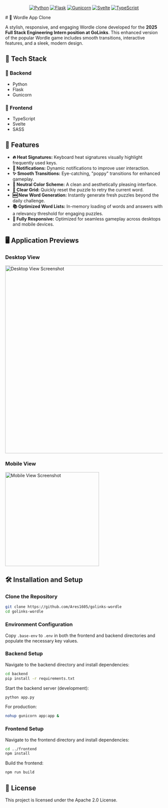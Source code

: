 <div align="center">

[![Python](https://img.shields.io/badge/Python-3776AB?style=for-the-badge&logo=python&logoColor=white)](https://www.python.org/)
[![Flask](https://img.shields.io/badge/Flask-000000?style=for-the-badge&logo=flask&logoColor=white)](https://flask.palletsprojects.com/)
[![Gunicorn](https://img.shields.io/badge/Gunicorn-499848?style=for-the-badge&logo=gunicorn&logoColor=white)](https://gunicorn.org/)
[![Svelte](https://img.shields.io/badge/Svelte-%23f1413d.svg?logo=svelte&logoColor=white&style=for-the-badge)](https://svelte.dev/)
[![TypeScript](https://img.shields.io/badge/TypeScript-3178C6?logo=typescript&logoColor=fff&style=for-the-badge)](https://www.typescriptlang.org/)

</div>
# 🎯 Wordle App Clone

A stylish, responsive, and engaging Wordle clone developed for the **2025 Full Stack Engineering Intern position at GoLinks**. This enhanced version of the popular Wordle game includes smooth transitions, interactive features, and a sleek, modern design.

## 🚀 Tech Stack

### 🔧 Backend
- Python
- Flask
- Gunicorn

### 🎨 Frontend
- TypeScript
- Svelte
- SASS

## 🌟 Features

- **🔥 Heat Signatures:** Keyboard heat signatures visually highlight frequently used keys.
- **🔔 Notifications:** Dynamic notifications to improve user interaction.
- **✨ Smooth Transitions:** Eye-catching, "poppy" transitions for enhanced gameplay.
- **🎨 Neutral Color Scheme:** A clean and aesthetically pleasing interface.
- **🔄 Clear Grid:** Quickly reset the puzzle to retry the current word.
- **🆕 New Word Generation:** Instantly generate fresh puzzles beyond the daily challenge.
- **📚 Optimized Word Lists:** In-memory loading of words and answers with a relevancy threshold for engaging puzzles.
- **📱 Fully Responsive:** Optimized for seamless gameplay across desktops and mobile devices.

## 🖥️ Application Previews

### Desktop View

<img src="https://github.com/user-attachments/assets/3d22b12c-a51a-4a97-a502-107402d66417" alt="Desktop View Screenshot" width="600"/>

### Mobile View

<img src="https://github.com/user-attachments/assets/1d19f785-8895-4be6-a383-38640f6aa5ea" alt="Mobile View Screenshot" width="300"/>

## 🛠️ Installation and Setup

### Clone the Repository
```bash
git clone https://github.com/Ares1605/golinks-wordle
cd golinks-wordle
```

### Environment Configuration

Copy `.base-env` to `.env` in both the frontend and backend directories and populate the necessary key values.

### Backend Setup

Navigate to the backend directory and install dependencies:
```bash
cd backend
pip install -r requirements.txt
```

Start the backend server (development):
```bash
python app.py
```

For production:
```bash
nohup gunicorn app:app &
```

### Frontend Setup

Navigate to the frontend directory and install dependencies:
```bash
cd ../frontend
npm install
```

Build the frontend:
```bash
npm run build
```

## 📄 License

This project is licensed under the Apache 2.0 License.
